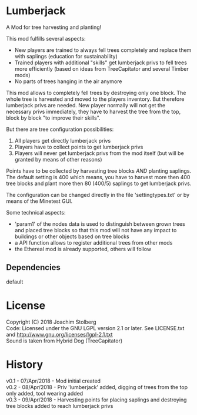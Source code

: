 # Lumberjack

A Mod for tree harvesting and planting!

This mod fulfills several aspects:
- New players are trained to always fell trees completely and replace them with saplings (education for sustainability)
- Trained players with additional "skills" get lumberjack privs to fell trees more efficiently (based on ideas from TreeCapitator and several Timber mods)
- No parts of trees hanging in the air anymore
  
This mod allows to completely fell trees by destroying only one block. The whole tree is harvested and moved to the players inventory. But therefore lumberjack privs are needed. New player normally will not get the necessary privs immediately, they have to harvest the tree from the top, block by block "to improve their skills".

But there are tree configuration possibilities:
1. All players get directly lumberjack privs
2. Players have to collect points to get lumberjack privs
3. Players will never get lumberjack privs from the mod itself (but will be granted by means of other reasons)

Points have to be collected by harvesting tree blocks *AND* planting saplings.
The default setting is 400 which means, you have to harvest more then 400 tree blocks and plant more then 80 (400/5) saplings to get lumberjack privs.

The configuration can be changed directly in the file 'settingtypes.txt' or by means of the Minetest GUI.

Some technical aspects:
- 'param1' of the nodes data is used to distinguish between grown trees and placed tree blocks so that this mod will not have any impact to buildings or other objects based on tree blocks
- a API function allows to register additional trees from other mods
- the Ethereal mod is already supported, others will follow
 
 
## Dependencies
default

# License
Copyright (C) 2018 Joachim Stolberg  
Code: Licensed under the GNU LGPL version 2.1 or later. See LICENSE.txt and http://www.gnu.org/licenses/lgpl-2.1.txt  
Sound is taken from Hybrid Dog (TreeCapitator)

# History
v0.1 - 07/Apr/2018 - Mod initial created  
v0.2 - 08/Apr/2018 - Priv 'lumberjack' added, digging of trees from the top only added, tool wearing added  
v0.3 - 09/Apr/2018 - Harvesting points for placing saplings and destroying tree blocks added to reach lumberjack privs  
